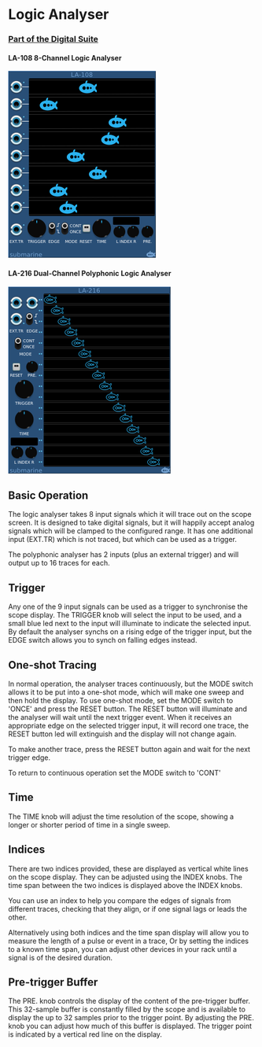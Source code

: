 # Logic Analyser
### [Part of the Digital Suite](DS.md)
#### LA-108 8-Channel Logic Analyser

![View of the Logic Analyser](LA-108.png "Logic Analyser")

#### LA-216 Dual-Channel Polyphonic Logic Analyser

![View of the Logic Analyser](LA-216.png "Logic Analyser")

## Basic Operation

The logic analyser takes 8 input signals which it will trace out on the scope screen. It is designed to take digital signals, but it will happily accept analog signals which will be clamped to the configured range.
It has one additional input (EXT.TR) which is not traced, but which can be used as a trigger.

The polyphonic analyser has 2 inputs (plus an external trigger) and will output up to 16 traces for each.

## Trigger

Any one of the 9 input signals can be used as a trigger to synchronise the scope display. The TRIGGER knob will select the input to be used, and a small blue led next to the input will illuminate to indicate the selected input.
By default the analyser synchs on a rising edge of the trigger input, but the EDGE switch allows you to synch on falling edges instead.

## One-shot Tracing

In normal operation, the analyser traces continuously, but the MODE switch allows it to be put into a one-shot mode, which will make one sweep and then hold the display. To use one-shot mode, set the MODE switch to 'ONCE'
and press the RESET button. The RESET button will illuminate and the analyser will wait until the next trigger event. When it receives an appropriate edge on the selected trigger input, it will record one trace, the RESET button led will extinguish
and the display will not change again.

To make another trace, press the RESET button again and wait for the next trigger edge.

To return to continuous operation set the MODE switch to 'CONT'

## Time

The TIME knob will adjust the time resolution of the scope, showing a longer or shorter period of time in a single sweep.

## Indices

There are two indices provided, these are displayed as vertical white lines on the scope display. They can be adjusted using the INDEX knobs. The time span between the two indices is displayed above the INDEX knobs. 

You can use an index to help you compare the edges of signals from different traces, checking that they align, or if one signal lags or leads the other.

Alternatively using both indices and the time span display will allow you to measure the length of a pulse or event in a trace,  Or by setting the indices to a known time span, you can adjust other devices in your rack until a signal is of the desired duration.

## Pre-trigger Buffer

The PRE. knob controls the display of the content of the pre-trigger buffer. This 32-sample buffer is constantly filled by the scope and is available to display the up to 32 samples prior to the trigger point. By adjusting the PRE. knob you can adjust how much of this buffer is displayed. The trigger point is indicated by a vertical red line on the display.
